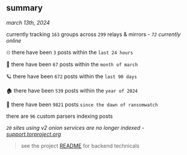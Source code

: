 
## summary
_march 13th, 2024_

currently tracking `163` groups across `299` relays & mirrors - _`72` currently online_

⏲ there have been `3` posts within the `last 24 hours`

🦈 there have been `67` posts within the `month of march`

🪐 there have been `672` posts within the `last 90 days`

🏚 there have been `539` posts within the `year of 2024`

🦕 there have been `9821` posts `since the dawn of ransomwatch`

there are `96` custom parsers indexing posts

_`20` sites using v2 onion services are no longer indexed - [support.torproject.org](https://support.torproject.org/onionservices/v2-deprecation/)_

> see the project [README](https://github.com/joshhighet/ransomwatch#ransomwatch--) for backend technicals
